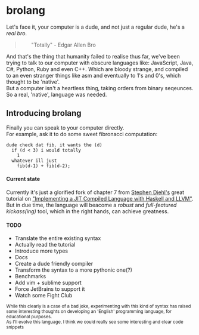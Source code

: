 # brolang

Let's face it, your computer is a dude, and not just a regular dude, he's a *real bro*.  
> &nbsp;&nbsp;&nbsp;&nbsp;&nbsp;&nbsp; "Totally" - Edgar Allen Bro


And that's the thing that humanity failed to realise thus far,
we've been trying to talk to our computer with obscure languages like: JavaScript, Java, C#, Python, Ruby and even C++. Which are bloody strange, and compiled to an even stranger things like asm and eventually to 1's and 0's, which thought to be 'native'.  
But a computer isn't a heartless thing, taking orders from binary seqeunces. So a real, 'native', language was needed.  

Introducing brolang
---

Finally you can speak to your computer directly.  
For example, ask it to do some sweet fibronacci computation:
```
dude check dat fib. it wants the (d)
  if (d < 3) i would totally
    1
  whatever ill just
    fib(d-1) + fib(d-2);  
```  

#### Current state
Currently it's just a glorified fork of chapter 7 from [Stephen Diehl's](https://github.com/sdiehl) great tutorial on ["Implementing a JIT Compiled Language with Haskell and LLVM"](http://www.stephendiehl.com/llvm/).  
But in due time, the language will beacome a _robust_ and _full-featured_ _kickass(ing)_ tool, which in the right hands, can achieve greatness.

#### TODO
* Translate the entire existing syntax
* Actually read the tutorial
* Introduce more types
* Docs
* Create a dude friendly compiler
* Transform the syntax to a more pythonic one(?)
* Benchmarks
* Add vim + sublime support
* Force JetBrains to support it
* Watch some Fight Club

<sub>While this clearly is a case of a bad joke, experimenting with this kind of syntax has raised some interesting thoughts on developing an 'English' programming language, for educational purposes.</sub><br/>
<sub>As I'll evolve this language, I think we could really see some interesting and clear code snippets</sub>
